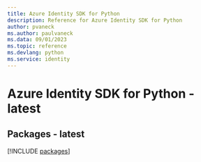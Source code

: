 ```yaml
---
title: Azure Identity SDK for Python
description: Reference for Azure Identity SDK for Python
author: pvaneck
ms.author: paulvaneck
ms.data: 09/01/2023
ms.topic: reference
ms.devlang: python
ms.service: identity
---
```

# Azure Identity SDK for Python - latest
## Packages - latest
[!INCLUDE [packages](identity-index.md)]